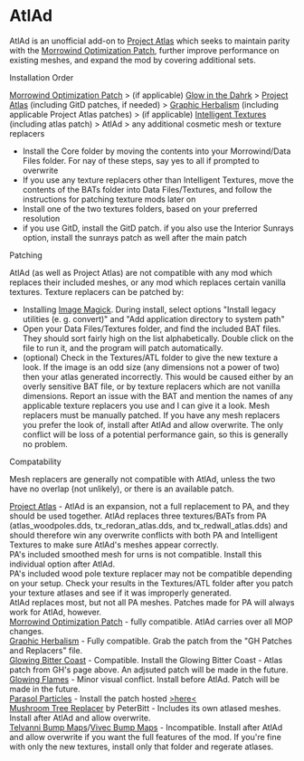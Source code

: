 # AtlAd

AtlAd is an unofficial add-on to [Project Atlas](https://www.nexusmods.com/morrowind/mods/45399) which seeks to maintain parity with the [Morrowind Optimization Patch](https://www.nexusmods.com/morrowind/mods/45384), further improve performance on existing meshes, and expand the mod by covering additional sets.


Installation Order

[Morrowind Optimization Patch](https://www.nexusmods.com/morrowind/mods/45384) > (if applicable) [Glow in the Dahrk](https://www.nexusmods.com/morrowind/mods/45886) > [Project Atlas](https://www.nexusmods.com/morrowind/mods/45399) (including GitD patches, if needed) > [Graphic Herbalism](https://www.nexusmods.com/morrowind/mods/46599) (including applicable Project Atlas patches) > (if applicable) [Intelligent Textures](https://www.nexusmods.com/morrowind/mods/47469) (including atlas patch) > AtlAd > any additional cosmetic mesh or texture replacers

- Install the Core folder by moving the contents into your Morrowind/Data Files folder. For nay of these steps, say yes to all if prompted to overwrite
- If you use any texture replacers other than Intelligent Textures, move the contents of the BATs folder into Data Files/Textures, and follow the instructions for patching texture mods later on
- Install one of the two textures folders, based on your preferred resolution
- if you use GitD, install the GitD patch. if you also use the Interior Sunrays option, install the sunrays patch as well after the main patch


Patching

AtlAd (as well as Project Atlas) are not compatible with any mod which replaces their included meshes, or any mod which replaces certain vanilla textures. 
Texture replacers can be patched by:
- Installing [Image Magick](https://www.imagemagick.org/script/download.php). During install, select options "Install legacy utilities (e. g. convert)" and "Add application directory to system path"
- Open your Data Files/Textures folder, and find the included BAT files. They should sort fairly high on the list alphabetically. Double click on the file to run it, and the program will patch automatically.
- (optional) Check in the Textures/ATL folder to give the new texture a look. If the image is an odd size (any dimensions not a power of two) then your atlas generated incorrectly. This would be caused either by an overly sensitive BAT file, or by texture replacers which are not vanilla dimensions. Report an issue with the BAT and mention the names of any applicable texture replacers you use and I can give it a look.
Mesh replacers must be manually patched. If you have any mesh replacers you prefer the look of, install after AtlAd and allow overwrite. The only conflict will be loss of a potential performance gain, so this is generally no problem. 

Compatability

Mesh replacers are generally not compatible with AtlAd, unless the two have no overlap (not unlikely), or there is an available patch.

[Project Atlas](https://www.nexusmods.com/morrowind/mods/45399) - AtlAd is an expansion, not a full replacement to PA, and they should be used together. AtlAd replaces three textures/BATs from PA (atlas_woodpoles.dds, tx_redoran_atlas.dds, and tx_redwall_atlas.dds) and should therefore win any overwrite conflicts with both PA and Intelligent Textures to make sure AtlAd's meshes appear correctly.  
PA's included smoothed mesh for urns is not compatible. Install this individual option after AtlAd.  
PA's included wood pole texture replacer may not be compatible depending on your setup. Check your results in the Textures/ATL folder after you patch your texture atlases and see if it was improperly generated.  
AtlAd replaces most, but not all PA meshes. Patches made for PA will always work for AtlAd, however.  
[Morrowind Optimization Patch](https://www.nexusmods.com/morrowind/mods/45384) - fully compatible. AtlAd carries over all MOP changes.  
[Graphic Herbalism](https://www.nexusmods.com/morrowind/mods/46599) - Fully compatible. Grab the patch from the "GH Patches and Replacers" file.  
[Glowing Bitter Coast](http://mw.modhistory.com/download-44-14321) - Compatible. Install the Glowing Bitter Coast - Atlas patch from GH's page above. An adjsuted patch will be made in the future.  
[Glowing Flames](https://www.nexusmods.com/morrowind/mods/46124) - Minor visual conflict. Install before AtlAd. Patch will be made in the future.  
[Parasol Particles](https://www.nexusmods.com/morrowind/mods/47755) - Install the patch hosted [>here<](https://www.nexusmods.com/morrowind/mods/48923)  
[Mushroom Tree Replacer](https://www.nexusmods.com/morrowind/mods/45350) by PeterBitt - Includes its own atlased meshes. Install after AtlAd and allow overwrite.  
[Telvanni Bump Maps](https://www.nexusmods.com/morrowind/mods/42431)/[Vivec Bump Maps](https://www.nexusmods.com/morrowind/mods/40199) - Incompatible. Install after AtlAd and allow overwrite if you want the full features of the mod. If you're fine with only the new textures, install only that folder and regerate atlases.
